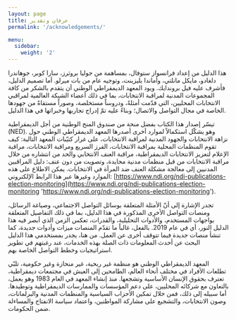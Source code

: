 ```yaml
---
layout: page
title: عرفان وتقدير
permalink: '/acknowledgements/'

menu:
  sidebar:
    weight: '2'
---
```


هذا الدليل من إعداد فرانسواز ستوفال، بمساهمة من جوليا بروثرز، سارا كوبر، جوهاندرا دلغادو، مايكل مانلتي، وأماندا بليزينت، وتوجيه عام من بات ميرلو. أما تصميم الدليل، فأشرف عليه فيل بروندايك. ويود المعهد الديمقراطي الوطني أن يتقدم بالشكر من كافة المجموعات المدنية لمراقبة الانتخابات، بما في ذلك أعضاء الشبكة العالمية لمراقبي الانتخابات المحليين، التي قدّمت أمثلةً، ودروساً مستخلصة، وصوراً مستقاةً من جهودها الخاصة في مجال التواصل والاتصال؛ وبناءً عليه تمّ إدراج تجاربها وخبراتها في هذا الدليل.

تيسّر إصدار هذا الكتاب بفضل منحة من صندوق المنح الوطنية من أجل الديمقراطية (NED). وهو يشكّل استكمالاً لموارد أخرى أصدرها المعهد الديمقراطي الوطني حول نزاهة الانتخابات والجهود المدنية لمراقبة الانتخابات، على غرار كتيّبات المعهد التالية: كيف تقوم المنظمات المحلية بمراقبة الانتخابات، الفرز السريع ومراقبة الانتخابات، مراقبة الإعلام لتعزيز الانتخابات الديمقراطية، مراقبة العنف الانتخابي والحد من انتشاره من خلال مراقبة الانتخابات من قبل منظمات مدنية محايدة، وتصويت من دون عنف: دليل المراقبين المدنيين إلى معالجة مشكلة العنف ضد المرأة في الانتخابات. يمكن الاطلاع على هذه الموارد وغيرها عبر هذا الرابط الإلكتروني: [https://www.ndi.org/ndi-publications-election-monitoring](https://www.ndi.org/ndi-publications-election-monitoring 'https://www.ndi.org/ndi-publications-election-monitoring').

تجدر الإشارة إلى أنّ الأمثلة المتعلقة بوسائل التواصل الاجتماعي، وصياغة الرسائل، ومنصات التواصل الأخرى المذكورة في هذا الدليل، بما في ذلك التفاصيل المتعلقة بواجهات المستخدم، والأدوات التحليلية، والقدرات، تعكس الزمن الذي أبصر فيه هذا الدليل النور، أي في عام 2019. بالفعل، غالباً ما تقدّم المنصات ميزات وأدوات جديدة، كما تنشأ منصات جديدة فيما تتوقف أخرى عن العمل. من هنا، يجدر بمستخدمي هذا الدليل البحث عن أحدث المعلومات ذات الصلة بهذه الخدمات، عند رغبتهم في تطوير استراتيجيات وخطط التواصل الخاصة بهم.

المعهد الديمقراطي الوطني هو منظمة غير ربحية، غير منحازة وغير حكومية، تلبّي تطلعات الأفراد في مختلف أنحاء العالم، الطامحين إلى العيش في مجتمعات ديمقراطية، تعترف بحقوق الإنسان الأساسية وتشجعها. منذ إنشاء المعهد في العام 1983 وهو يعمل، بالتعاون مع شركائه المحليين، على دعم المؤسسات والممارسات الديمقراطية وتوطيدها. أما سبيله إلى ذلك، فمن خلال تمكين الأحزاب السياسية والمنظمات المدنية والبرلمانات، وصون الانتخابات، والتشجيع على مشاركة المواطنين، واعتماد سياسة الانفتاح والمساءلة ضمن الحكومات.
